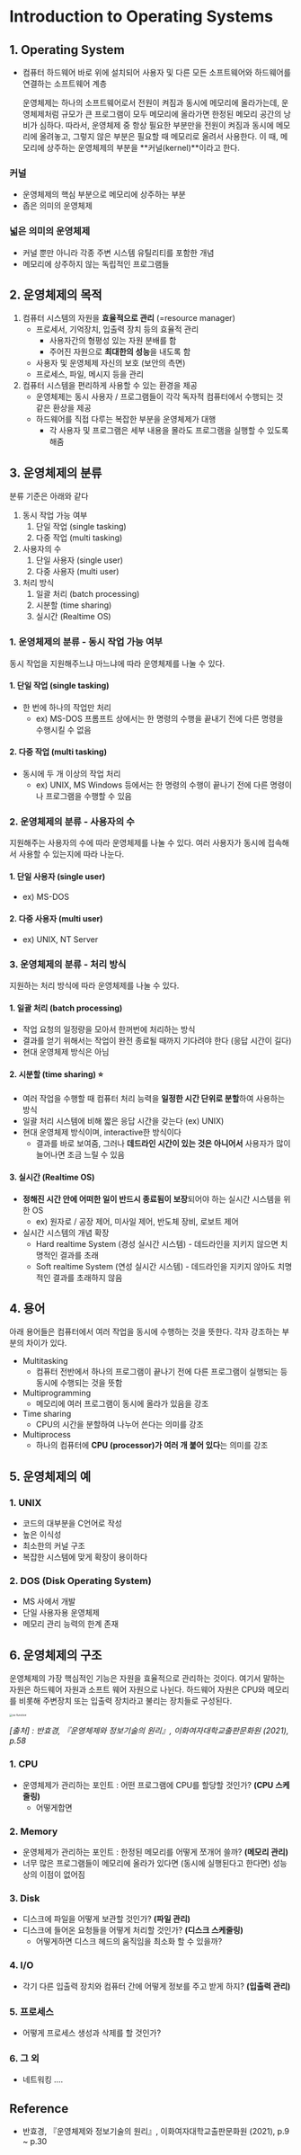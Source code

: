 # Introduction to Operating Systems

 

## 1. Operating System

- 컴퓨터 하드웨어 바로 위에 설치되어 사용자 및 다른 모든 소프트웨어와 하드웨어를 연결하는 소프트웨어 계층

  운영체제는 하나의 소프트웨어로서 전원이 켜짐과 동시에 메모리에 올라가는데, 운영체제처럼 규모가 큰 프로그램이 모두 메모리에 올라가면 한정된 메모리 공간의 낭비가 심하다. 따라서, 운영체제 중 항상 필요한 부분만을 전원이 켜짐과 동시에 메모리에 올려놓고, 그렇지 않은 부분은 필요할 때 메모리로 올려서 사용한다. 이 때, 메모리에 상주하는 운영체제의 부분을 **커널(kernel)**이라고 한다. 

### 커널

- 운영체제의 핵심 부분으로 메모리에 상주하는 부분
- 좁은 의미의 운영체제

### 넓은 의미의 운영체제

- 커널 뿐만 아니라 각종 주변 시스템 유틸리티를 포함한 개념
- 메모리에 상주하지 않는 독립적인 프로그램들



## 2. 운영체제의 목적

1. 컴퓨터 시스템의 자원을 **효율적으로 관리** (=resource manager)
   - 프로세서, 기억장치, 입출력 장치 등의 효율적 관리
     - 사용자간의 형평성 있는 자원 분배를 함
     - 주어진 자원으로 **최대한의 성능**을 내도록 함
   - 사용자 및 운영체제 자신의 보호 (보안의 측면)
   - 프로세스, 파일, 메시지 등을 관리
2. 컴퓨터 시스템을 편리하게 사용할 수 있는 환경을 제공
   - 운영체제는 동시 사용자 / 프로그램들이 각각 독자적 컴퓨터에서 수행되는 것 같은 환상을 제공
   - 하드웨어를 직접 다루는 복잡한 부분을 운영체제가 대행
     - 각 사용자 및 프로그램은 세부 내용을 몰라도 프로그램을 실행할 수 있도록 해줌



## 3. 운영체제의 분류

  분류 기준은 아래와 같다

1. 동시 작업 가능 여부
   1. 단일 작업 (single tasking)
   2. 다중 작업 (multi tasking)
2. 사용자의 수
   1. 단일 사용자 (single user)
   2. 다중 사용자 (multi user)
3. 처리 방식
   1. 일괄 처리 (batch processing)
   2. 시분할 (time sharing)
   3. 실시간 (Realtime OS)



### 1. 운영체제의 분류 - 동시 작업 가능 여부

동시 작업을 지원해주느냐 마느냐에 따라 운영체제를 나눌 수 있다.

#### 1. 단일 작업 (single tasking)

- 한 번에 하나의 작업만 처리
  - ex) MS-DOS 프롬프트 상에서는 한 명령의 수행을 끝내기 전에 다른 명령을 수행시킬 수 없음

#### 2. 다중 작업 (multi tasking)

- 동시에 두 개 이상의 작업 처리
  - ex) UNIX, MS Windows 등에서는 한 명령의 수행이 끝나기 전에 다른 명령이나 프로그램을 수행할 수 있음



### 2. 운영체제의 분류 - 사용자의 수

지원해주는 사용자의 수에 따라 운영체제를 나눌 수 있다. 여러 사용자가 동시에 접속해서 사용할 수 있는지에 따라 나눈다.

#### 1. 단일 사용자 (single user)

- ex) MS-DOS

#### 2. 다중 사용자 (multi user)

- ex) UNIX, NT Server



### 3. 운영체제의 분류 - 처리 방식

  지원하는 처리 방식에 따라 운영체제를 나눌 수 있다.

#### 1. 일괄 처리 (batch processing)

- 작업 요청의 일정량을 모아서 한꺼번에 처리하는 방식
- 결과를 얻기 위해서는 작업이 완전 종료될 때까지 기다려야 한다 (응답 시간이 길다)
- 현대 운영체제 방식은 아님

#### 2. 시분할 (time sharing) ⭐️

- 여러 작업을 수행할 때 컴퓨터 처리 능력을 **일정한 시간 단위로 분할**하여 사용하는 방식
- 일괄 처리 시스템에 비해 짧은 응답 시간을 갖는다 (ex) UNIX)
- 현대 운영체제 방식이며, interactive한 방식이다
  - 결과를 바로 보여줌, 그러나 **데드라인 시간이 있는 것은 아니어서** 사용자가 많이 늘어나면 조금 느릴 수 있음

#### 3. 실시간 (Realtime OS)

- **정해진 시간 안에 어떠한 일이 반드시 종료됨이 보장**되어야 하는 실시간 시스템을 위한 OS
  - ex) 원자로 / 공장 제어, 미사일 제어, 반도체 장비, 로보트 제어
- 실시간 시스템의 개념 확장
  - Hard realtime System (경성 실시간 시스템) - 데드라인을 지키지 않으면 치명적인 결과를 초래
  - Soft realtime System (연성 실시간 시스템) - 데드라인을 지키지 않아도 치명적인 결과를 초래하지 않음



## 4. 용어

아래 용어들은 컴퓨터에서 여러 작업을 동시에 수행하는 것을 뜻한다. 각자 강조하는 부분의 차이가 있다.

- Multitasking
  - 컴퓨터 전반에서 하나의 프로그램이 끝나기 전에 다른 프로그램이 실행되는 등 동시에 수행되는 것을 뜻함
- Multiprogramming
  - 메모리에 여러 프로그램이 동시에 올라가 있음을 강조
- Time sharing
  - CPU의 시간을 분할하여 나누어 쓴다는 의미를 강조
- Multiprocess
  - 하나의 컴퓨터에 **CPU (processor)가 여러 개 붙어 있다**는 의미를 강조



## 5. 운영체제의 예

### 1. UNIX 

- 코드의 대부분을 C언어로 작성
- 높은 이식성
- 최소한의 커널 구조
- 복잡한 시스템에 맞게 확장이 용이하다



### 2. DOS (Disk Operating System)

- MS 사에서 개발
- 단일 사용자용 운영체제
- 메모리 관리 능력의 한계 존재



## 6. 운영체제의 구조

  운영체제의 가장 핵심적인 기능은 자원을 효율적으로 관리하는 것이다. 여기서 말하는 자원은 하드웨어 자원과 소프트 웨어 자원으로 나뉜다. 하드웨어 자원은 CPU와 메모리를 비롯해 주변장치 또는 입출력 장치라고 불리는 장치들로 구성된다.

<img src="image/os_function .png" alt="os-function" style="zoom:33%;" />

*[출처] : 반효경,  『운영체제와 정보기술의 원리』, 이화여자대학교출판문화원 (2021), p.58*

### 1. CPU

- 운영체제가 관리하는 포인트 : 어떤 프로그램에 CPU를 할당할 것인가? **(CPU 스케줄링)**
  - 어떻게합면

### 2. Memory

- 운영체제가 관리하는 포인트 : 한정된 메모리를 어떻게 쪼개어 쓸까? **(메모리 관리)**
- 너무 많은 프로그램들이 메모리에 올라가 있다면 (동시에 실행된다고 한다면) 성능상의 이점이 없어짐

### 3. Disk

- 디스크에 파일을 어떻게 보관할 것인가? **(파일 관리)**
- 디스크에 들어온 요청들을 어떻게 처리할 것인가? **(디스크 스케줄링)**
  - 어떻게하면 디스크 헤드의 움직임을 최소화 할 수 있을까?

### 4. I/O

- 각기 다른 입출력 장치와 컴퓨터 간에 어떻게 정보를 주고 받게 하지? **(입출력 관리)**

### 5. 프로세스

- 어떻게 프로세스 생성과 삭제를 할 것인가?

### 6. 그 외

- 네트워킹 ....



## Reference

- 반효경,  『운영체제와 정보기술의 원리』, 이화여자대학교출판문화원 (2021), p.9 ~ p.30
